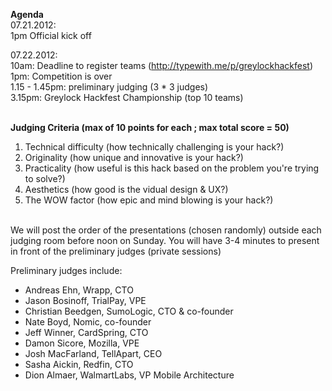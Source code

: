<b>Agenda</b><br>
07.21.2012: <br>
1pm Official kick off <br>

07.22.2012: <br>
10am: Deadline to register teams (http://typewith.me/p/greylockhackfest)<br>
1pm: Competition is over<br>
1.15 - 1.45pm: preliminary judging (3 * 3 judges)<br>
3.15pm: Greylock Hackfest Championship (top 10 teams)<br><br>

<b>Judging Criteria (max of 10 points for each ; max total score = 50)</b><br>
1. Technical difficulty (how technically challenging is your hack?)<br>
2. Originality (how unique and innovative is your hack?)<br>
3. Practicality (how useful is this hack based on the problem you're trying to solve?)<br>
4. Aesthetics (how good is the vidual design & UX?)<br>
5. The WOW factor (how epic and mind blowing is your hack?)<br><br>

We will post the order of the presentations (chosen randomly) outside each judging room before noon on Sunday. You will have 3-4 minutes to present in front of the preliminary judges (private sessions)

Preliminary judges include:<br>
- Andreas Ehn, Wrapp, CTO<br>
- Jason Bosinoff, TrialPay, VPE<br>
- Christian Beedgen, SumoLogic, CTO & co-founder<br>
- Nate Boyd, Nomic, co-founder<br>
- Jeff Winner, CardSpring, CTO<br>
- Damon Sicore, Mozilla, VPE<br>
- Josh MacFarland, TellApart, CEO<br>
- Sasha Aickin, Redfin, CTO<br>
- Dion Almaer, WalmartLabs, VP Mobile Architecture<br>




